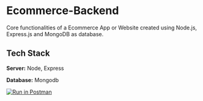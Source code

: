 
# Ecommerce-Backend

Core functionalities of a Ecommerce App or Website created using Node.js, Express.js and MongoDB as database.




## Tech Stack

**Server:** Node, Express

**Database:** Mongodb

[![Run in Postman](https://run.pstmn.io/button.svg)](https://app.getpostman.com/run-collection/aab82a89a6fc99c57e9e?action=collection%2Fimport)
